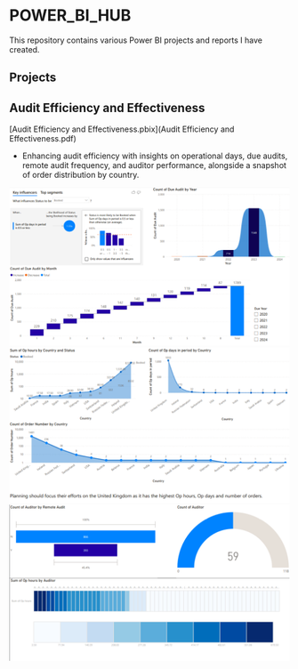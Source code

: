 # POWER_BI_HUB

This repository contains various Power BI projects and reports I have created.

## Projects

## Audit Efficiency and Effectiveness

 [Audit Efficiency and Effectiveness.pbix](Audit Efficiency and Effectiveness.pdf)  
 
-  Enhancing audit efficiency with insights on operational days, due audits, remote audit frequency, and auditor performance, alongside a snapshot of order distribution by country.

![alt text](dashboards/Screenshoot_1.png)
![alt text](dashboards/Screenshoot_2.png)
![alt text](dashboards/Screenshoot_3.png)